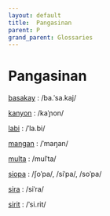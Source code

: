 ```yaml
---
layout: default
title:  Pangasinan
parent: P
grand_parent: Glossaries
---
```


# Pangasinan


[basakay](https://en.wiktionary.org/wiki/?curid=4524810)
: /ba.ˈsa.kaj/

[kanyon](https://en.wiktionary.org/wiki/?curid=1117625)
: /kaˈɲon/

[labi](https://en.wiktionary.org/wiki/?curid=215835)
: /ˈla.bi/

[mangan](https://en.wiktionary.org/wiki/?curid=324551)
: /ˈmaŋan/

[multa](https://en.wiktionary.org/wiki/?curid=85660)
: /mulˈta/

[siopa](https://en.wiktionary.org/wiki/?curid=1051352)
: /ʃoˈpa/, /siˈpa/, /soˈpa/

[sira](https://en.wiktionary.org/wiki/?curid=184428)
: /siˈra/

[sirit](https://en.wiktionary.org/wiki/?curid=1402465)
: /ˈsi.rit/

